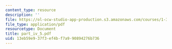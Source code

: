 ```yaml
---
content_type: resource
description: ''
file: https://ol-ocw-studio-app-production.s3.amazonaws.com/courses/1-361-advanced-soil-mechanics-fall-2004/13eb59e937f3ef4bf7a990894276b736_part_iv_5.pdf
file_type: application/pdf
resourcetype: Document
title: part_iv_5.pdf
uid: 13eb59e9-37f3-ef4b-f7a9-90894276b736
---
```

